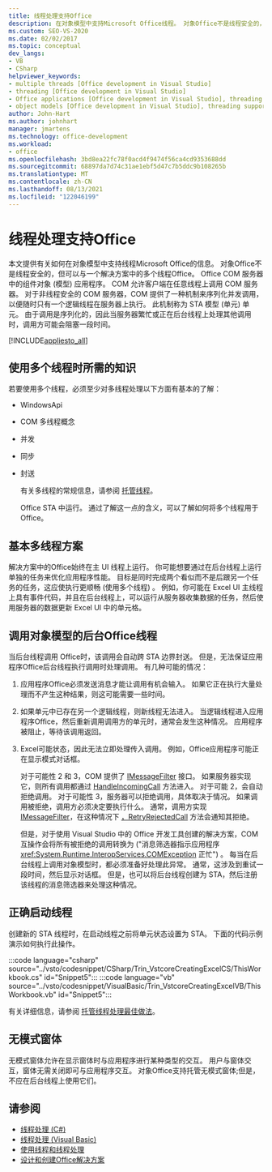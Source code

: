```yaml
---
title: 线程处理支持Office
description: 在对象模型中支持Microsoft Office线程。 对象Office不是线程安全的，但可以在一个解决方案中使用多个Office线程。
ms.custom: SEO-VS-2020
ms.date: 02/02/2017
ms.topic: conceptual
dev_langs:
- VB
- CSharp
helpviewer_keywords:
- multiple threads [Office development in Visual Studio]
- threading [Office development in Visual Studio]
- Office applications [Office development in Visual Studio], threading support
- object models [Office development in Visual Studio], threading support
author: John-Hart
ms.author: johnhart
manager: jmartens
ms.technology: office-development
ms.workload:
- office
ms.openlocfilehash: 3bd8ea22fc78f0acd4f9474f56ca4cd9353688dd
ms.sourcegitcommit: 68897da7d74c31ae1ebf5d47c7b5ddc9b108265b
ms.translationtype: MT
ms.contentlocale: zh-CN
ms.lasthandoff: 08/13/2021
ms.locfileid: "122046199"
---
```

# <a name="threading-support-in-office"></a>线程处理支持Office
  本文提供有关如何在对象模型中支持线程Microsoft Office的信息。 对象Office不是线程安全的，但可以与一个解决方案中的多个线程Office。 Office COM 服务器中的组件对象 (模型) 应用程序。 COM 允许客户端在任意线程上调用 COM 服务器。 对于非线程安全的 COM 服务器，COM 提供了一种机制来序列化并发调用，以便随时只有一个逻辑线程在服务器上执行。 此机制称为 STA 模型 (单元) 单元。 由于调用是序列化的，因此当服务器繁忙或正在后台线程上处理其他调用时，调用方可能会阻塞一段时间。

 [!INCLUDE[appliesto_all](../vsto/includes/appliesto-all-md.md)]

## <a name="knowledge-required-when-using-multiple-threads"></a>使用多个线程时所需的知识
 若要使用多个线程，必须至少对多线程处理以下方面有基本的了解：

- WindowsApi

- COM 多线程概念

- 并发

- 同步

- 封送

  有关多线程的常规信息，请参阅 [托管线程](/dotnet/standard/threading/)。

  Office STA 中运行。 通过了解这一点的含义，可以了解如何将多个线程用于Office。

## <a name="basic-multithreading-scenario"></a>基本多线程方案
 解决方案中的Office始终在主 UI 线程上运行。 你可能想要通过在后台线程上运行单独的任务来优化应用程序性能。 目标是同时完成两个看似而不是后跟另一个任务的任务，这应使执行更顺畅 (使用多个线程) 。 例如，你可能在 Excel UI 主线程上具有事件代码，并且在后台线程上，可以运行从服务器收集数据的任务，然后使用服务器的数据更新 Excel UI 中的单元格。

## <a name="background-threads-that-call-into-the-office-object-model"></a>调用对象模型的后台Office线程
 当后台线程调用 Office时，该调用会自动跨 STA 边界封送。 但是，无法保证应用程序Office后台线程执行调用时处理调用。 有几种可能的情况：

1. 应用程序Office必须发送消息才能让调用有机会输入。 如果它正在执行大量处理而不产生这种结果，则这可能需要一些时间。

2. 如果单元中已存在另一个逻辑线程，则新线程无法进入。 当逻辑线程进入应用程序Office，然后重新调用调用方的单元时，通常会发生这种情况。 应用程序被阻止，等待该调用返回。

3. Excel可能状态，因此无法立即处理传入调用。 例如，Office应用程序可能正在显示模式对话框。

   对于可能性 2 和 3，COM 提供了 [IMessageFilter](/windows/desktop/api/objidl/nn-objidl-imessagefilter) 接口。 如果服务器实现它，则所有调用都通过 [HandleIncomingCall](/windows/desktop/api/objidl/nf-objidl-imessagefilter-handleincomingcall) 方法进入。 对于可能 2，会自动拒绝调用。 对于可能性 3，服务器可以拒绝调用，具体取决于情况。 如果调用被拒绝，调用方必须决定要执行什么。 通常，调用方实现 [IMessageFilter](/windows/desktop/api/objidl/nn-objidl-imessagefilter)，在这种情况下 [，RetryRejectedCall](/windows/desktop/api/objidl/nf-objidl-imessagefilter-retryrejectedcall) 方法会通知其拒绝。

   但是，对于使用 Visual Studio 中的 Office 开发工具创建的解决方案，COM 互操作会将所有被拒绝的调用转换为 ("消息筛选器指示应用程序 <xref:System.Runtime.InteropServices.COMException> 正忙") 。 每当在后台线程上调用对象模型时，都必须准备好处理此异常。 通常，这涉及到重试一段时间，然后显示对话框。 但是，也可以将后台线程创建为 STA，然后注册该线程的消息筛选器来处理这种情况。

## <a name="start-the-thread-correctly"></a>正确启动线程
 创建新的 STA 线程时，在启动线程之前将单元状态设置为 STA。 下面的代码示例演示如何执行此操作。

 :::code language="csharp" source="../vsto/codesnippet/CSharp/Trin_VstcoreCreatingExcelCS/ThisWorkbook.cs" id="Snippet5":::
 :::code language="vb" source="../vsto/codesnippet/VisualBasic/Trin_VstcoreCreatingExcelVB/ThisWorkbook.vb" id="Snippet5":::

 有关详细信息，请参阅 [托管线程处理最佳做法](/dotnet/standard/threading/managed-threading-best-practices)。

## <a name="modeless-forms"></a>无模式窗体
 无模式窗体允许在显示窗体时与应用程序进行某种类型的交互。 用户与窗体交互，窗体无需关闭即可与应用程序交互。 对象Office支持托管无模式窗体;但是，不应在后台线程上使用它们。

## <a name="see-also"></a>请参阅
- [线程处理 (C#)](/dotnet/csharp/programming-guide/concepts/threading/index)
- [线程处理 (Visual Basic)](/dotnet/visual-basic/programming-guide/concepts/threading/index)
- [使用线程和线程处理](/dotnet/standard/threading/using-threads-and-threading)
- [设计和创建Office解决方案](../vsto/designing-and-creating-office-solutions.md)
